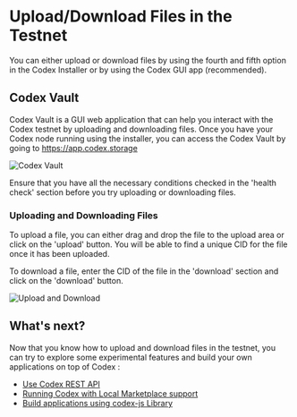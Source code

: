 # Upload/Download Files in the Testnet

You can either upload or download files by using the fourth and fifth option in the Codex Installer or by using the Codex GUI app (recommended).

## Codex Vault

Codex Vault is a GUI web application that can help you interact with the Codex testnet by uploading and downloading files. Once you have your Codex node running using the installer, you can access the Codex Vault by going to https://app.codex.storage

![Codex Vault](/learn/codex-vault.png)

Ensure that you have all the necessary conditions checked in the 'health check' section before you try uploading or downloading files.

### Uploading and Downloading Files

To upload a file, you can either drag and drop the file to the upload area or click on the 'upload' button. You will be able to find a unique CID for the file once it has been uploaded.

To download a file, enter the CID of the file in the 'download' section and click on the 'download' button.

![Upload and Download](/learn/upload-download.png)

## What's next?

Now that you know how to upload and download files in the testnet, you can try to explore some experimental features and build your own applications on top of Codex :

- [Use Codex REST API](/learn/using)
- [Running Codex with Local Marketplace support](/learn/local-marketplace)
- [Build applications using codex-js Library](https://github.com/codex-storage/codex-js)